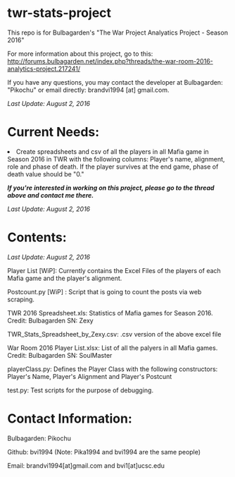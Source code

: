 # twr-stats-project
This repo is for Bulbagarden's "The War Project Analyatics Project - Season 2016"

For more information about this project, go to this: http://forums.bulbagarden.net/index.php?threads/the-war-room-2016-analytics-project.217241/

If you have any questions, you may contact the developer at Bulbagarden: "Pikochu" or email directly: brandvi1994 [at] gmail.com.

<i>Last Update: August 2, 2016</i>

# Current Needs: 
<li>Create spreadsheets and csv of all the players in all Mafia game in Season 2016 in TWR with the following columns: Player's name, alignment, role and phase of death. If the player survives at the end game, phase of death value should be "0."

<b><i>If you're interested in working on this project, please go to the thread above and contact me there.</b></i>

<i>Last Update: August 2, 2016</i>

# Contents:

<i>Last Update: August 2, 2016</i>

Player List [WiP]: Currently contains the Excel Files of the players of each Mafia game and the player's alignment. 

Postcount.py [WiP] : Script that is going to count the posts via web scraping. 

TWR 2016 Spreadsheet.xls: Statistics of Mafia games for Season 2016. Credit: Bulbagarden SN: Zexy

TWR_Stats_Spreadsheet_by_Zexy.csv: .csv version of the above excel file

War Room 2016 Player List.xlsx: List of all the palyers in all Mafia games. Credit: Bulbagarden SN: SoulMaster

playerClass.py: Defines the Player Class with the following constructors: Player's Name, Player's Alignment and Player's Postcunt

test.py: Test scripts for the purpose of debugging. 

# Contact Information:

Bulbagarden: Pikochu

Github: bvi1994 (Note: Pika1994 and bvi1994 are the same people)

Email: brandvi1994[at]gmail.com and bvi1[at]ucsc.edu
